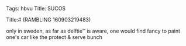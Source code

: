 Tags: hbvu
Title: SUCOS
  
Title:# (RAMBLING 160903219483)  
  
only in sweden, as far as delftie™ is aware, one would find fancy to paint one's car like the protect & serve bunch